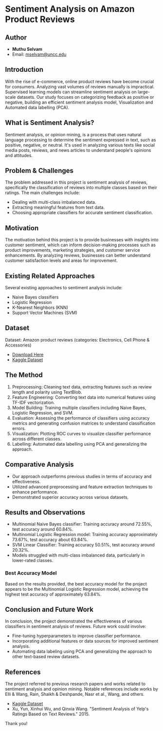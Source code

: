 # Sentiment Analysis on Amazon Product Reviews

## Author
- **Muthu Selvam**
- Email: mselvam@uncc.edu

## Introduction
With the rise of e-commerce, online product reviews have become crucial for consumers. Analyzing vast volumes of reviews manually is impractical. Supervised learning models can streamline sentiment analysis on large-scale datasets. Our study focuses on categorizing feedback as positive or negative, building an efficient sentiment analysis model, Visualization and Automated data labelling (PCA).

## What is Sentiment Analysis?
Sentiment analysis, or opinion mining, is a process that uses natural language processing to determine the sentiment expressed in text, such as positive, negative, or neutral. It's used in analyzing various texts like social media posts, reviews, and news articles to understand people's opinions and attitudes.

## Problem & Challenges
The problem addressed in this project is sentiment analysis of reviews, specifically the classification of reviews into multiple classes based on their ratings. The main challenges include:
- Dealing with multi-class imbalanced data.
- Extracting meaningful features from text data.
- Choosing appropriate classifiers for accurate sentiment classification.

## Motivation
The motivation behind this project is to provide businesses with insights into customer sentiment, which can inform decision-making processes such as product improvements, marketing strategies, and customer service enhancements. By analyzing reviews, businesses can better understand customer satisfaction levels and areas for improvement.

## Existing Related Approaches
Several existing approaches to sentiment analysis include:
- Naive Bayes classifiers
- Logistic Regression
- K-Nearest Neighbors (KNN)
- Support Vector Machines (SVM)

## Dataset
Dataset: Amazon product reviews (categories: Electronics, Cell Phone & Accessories)
- [Download Here](http://snap.stanford.edu/data/amazon/productGraph/categoryFiles/reviews_Cell_Phones_and_Accessories_5.json.gz)
- [Kaggle Dataset](https://www.kaggle.com/code/kritimittal/amazon-product-reviews)

## The Method
1. Preprocessing: Cleaning text data, extracting features such as review length and polarity using TextBlob.
2. Feature Engineering: Converting text data into numerical features using TF-IDF vectorization.
3. Model Building: Training multiple classifiers including Naive Bayes, Logistic Regression, and SVM.
4. Evaluation: Assessing the performance of classifiers using accuracy metrics and generating confusion matrices to understand classification errors.
5. Visualization: Plotting ROC curves to visualize classifier performance across different classes.
6. Labelling: Automated data labelling using PCA and generalizing the approach.

## Comparative Analysis
- Our approach outperforms previous studies in terms of accuracy and effectiveness.
- Utilized advanced preprocessing and feature extraction techniques to enhance performance.
- Demonstrated superior accuracy across various datasets.

## Results and Observations
- Multinomial Naive Bayes classifier: Training accuracy around 72.55%, test accuracy around 60.84%.
- Multinomial Logistic Regression model: Training accuracy approximately 73.67%, test accuracy about 63.84%.
- SVM Linear Classifier: Training accuracy 50.51%, test accuracy around 20.32%.
- Models struggled with multi-class imbalanced data, particularly in lower-rated classes.

### Best Accuracy Model
Based on the results provided, the best accuracy model for the project appears to be the Multinomial Logistic Regression model, achieving the highest test accuracy of approximately 63.84%.

## Conclusion and Future Work
In conclusion, the project demonstrated the effectiveness of various classifiers in sentiment analysis of reviews. Future work could involve:
- Fine-tuning hyperparameters to improve classifier performance.
- Incorporating additional features or data sources for improved sentiment analysis.
- Automating data labeling using PCA and generalizing the approach to other text-based review datasets.

## References
The project referred to previous research papers and works related to sentiment analysis and opinion mining. Notable references include works by Elli & Wang, Rain, Shaikh & Deshpande, Nasr et al., Wang, and others.
- [Kaggle Dataset](https://www.kaggle.com/code/kritimittal/amazon-product-reviews)
- Xu, Yun, Xinhui Wu, and Qinxia Wang. "Sentiment Analysis of Yelp's Ratings Based on Text Reviews." 2015.

Thank you!

